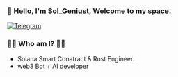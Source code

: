 ### 👋 Hello, I'm Sol_Geniust, Welcome to my space.
<p> 
    <a href="https://t.me/Rianeregoista83" target="_blank"><img alt="Telegram"
        src="https://img.shields.io/badge/Telegram-26A5E4?style=for-the-badge&logo=telegram&logoColor=white"/></a>
</p>

### 🧙‍♂️ Who am I? 🧙‍♂️

- Solana Smart Conatract & Rust Engineer.
- web3 Bot + AI developer


